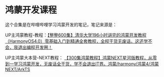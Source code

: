 # 鸿蒙开发课程

这个合集是在哔哩哔哩学习鸿蒙开发的笔记，笔记来源是：

UP主鸿蒙教程-教程：[【整整600集】清华大学196小时讲完的鸿蒙开发教程（HarmonyOS4.0）零基础入门到精通全套教程，全程干货无废话，这还学不会，我退出编程开发圈！](https://www.bilibili.com/video/BV1MC4y1e7p8/?spm_id_from=333.337.search-card.all.click&vd_source=3ccdc39ce9295a18b265315c9d0a3b78)

UP主鸿蒙大本营-NEXT教程： [【300集鸿蒙教程】鸿蒙NEXT星河版教程，从零到一学习鸿蒙开发，无废话全干货，学不会退出IT界。鸿蒙/harmony/鸿蒙4/鸿蒙NEXT/ArkTS](https://www.bilibili.com/video/BV1kr421W7rV/?spm_id_from=333.337.search-card.all.click&vd_source=3ccdc39ce9295a18b265315c9d0a3b78)